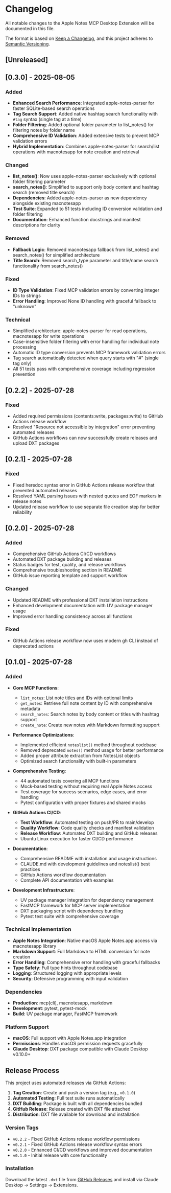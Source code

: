 # Changelog

All notable changes to the Apple Notes MCP Desktop Extension will be documented in this file.

The format is based on [Keep a Changelog](https://keepachangelog.com/en/1.0.0/),
and this project adheres to [Semantic Versioning](https://semver.org/spec/v2.0.0.html).

## [Unreleased]

## [0.3.0] - 2025-08-05

### Added
- **Enhanced Search Performance**: Integrated apple-notes-parser for faster SQLite-based search operations
- **Tag Search Support**: Added native hashtag search functionality with `#tag` syntax (single tag at a time)
- **Folder Filtering**: Added optional folder parameter to list_notes() for filtering notes by folder name
- **Comprehensive ID Validation**: Added extensive tests to prevent MCP validation errors
- **Hybrid Implementation**: Combines apple-notes-parser for search/list operations with macnotesapp for note creation and retrieval

### Changed
- **list_notes()**: Now uses apple-notes-parser exclusively with optional folder filtering parameter
- **search_notes()**: Simplified to support only body content and hashtag search (removed title search)
- **Dependencies**: Added apple-notes-parser as new dependency alongside existing macnotesapp
- **Test Suite**: Expanded to 51 tests including ID conversion validation and folder filtering
- **Documentation**: Enhanced function docstrings and manifest descriptions for clarity

### Removed
- **Fallback Logic**: Removed macnotesapp fallback from list_notes() and search_notes() for simplified architecture
- **Title Search**: Removed search_type parameter and title/name search functionality from search_notes()

### Fixed
- **ID Type Validation**: Fixed MCP validation errors by converting integer IDs to strings
- **Error Handling**: Improved None ID handling with graceful fallback to "unknown"

### Technical
- Simplified architecture: apple-notes-parser for read operations, macnotesapp for write operations  
- Case-insensitive folder filtering with error handling for individual note processing
- Automatic ID type conversion prevents MCP framework validation errors
- Tag search automatically detected when query starts with "#" (single tag only)
- All 51 tests pass with comprehensive coverage including regression prevention

## [0.2.2] - 2025-07-28

### Fixed
- Added required permissions (contents:write, packages:write) to GitHub Actions release workflow
- Resolved "Resource not accessible by integration" error preventing automated releases
- GitHub Actions workflows can now successfully create releases and upload DXT packages

## [0.2.1] - 2025-07-28

### Fixed
- Fixed heredoc syntax error in GitHub Actions release workflow that prevented automated releases
- Resolved YAML parsing issues with nested quotes and EOF markers in release notes
- Updated release workflow to use separate file creation step for better reliability

## [0.2.0] - 2025-07-28

### Added
- Comprehensive GitHub Actions CI/CD workflows
- Automated DXT package building and releases
- Status badges for test, quality, and release workflows
- Comprehensive troubleshooting section in README
- GitHub issue reporting template and support workflow

### Changed
- Updated README with professional DXT installation instructions
- Enhanced development documentation with UV package manager usage
- Improved error handling consistency across all functions

### Fixed
- GitHub Actions release workflow now uses modern gh CLI instead of deprecated actions

## [0.1.0] - 2025-07-28

### Added
- **Core MCP Functions**:
  - `list_notes`: List note titles and IDs with optional limits
  - `get_notes`: Retrieve full note content by ID with comprehensive metadata
  - `search_notes`: Search notes by body content or titles with hashtag support
  - `create_note`: Create new notes with Markdown formatting support

- **Performance Optimizations**:
  - Implemented efficient `noteslist()` method throughout codebase
  - Removed deprecated `notes()` method usage for better performance
  - Added proper attribute extraction from NotesList objects
  - Optimized search functionality with built-in parameters

- **Comprehensive Testing**:
  - 44 automated tests covering all MCP functions
  - Mock-based testing without requiring real Apple Notes access
  - Test coverage for success scenarios, edge cases, and error handling
  - Pytest configuration with proper fixtures and shared mocks

- **GitHub Actions CI/CD**:
  - **Test Workflow**: Automated testing on push/PR to main/develop
  - **Quality Workflow**: Code quality checks and manifest validation
  - **Release Workflow**: Automated DXT building and GitHub releases
  - Ubuntu Linux execution for faster CI/CD performance

- **Documentation**:
  - Comprehensive README with installation and usage instructions
  - CLAUDE.md with development guidelines and noteslist() best practices
  - GitHub Actions workflow documentation
  - Complete API documentation with examples

- **Development Infrastructure**:
  - UV package manager integration for dependency management
  - FastMCP framework for MCP server implementation
  - DXT packaging script with dependency bundling
  - Pytest test suite with comprehensive coverage

### Technical Implementation
- **Apple Notes Integration**: Native macOS Apple Notes.app access via macnotesapp library
- **Markdown Support**: Full Markdown to HTML conversion for note creation
- **Error Handling**: Comprehensive error handling with graceful fallbacks
- **Type Safety**: Full type hints throughout codebase
- **Logging**: Structured logging with appropriate levels
- **Security**: Defensive programming with input validation

### Dependencies
- **Production**: mcp[cli], macnotesapp, markdown
- **Development**: pytest, pytest-mock
- **Build**: UV package manager, FastMCP framework

### Platform Support
- **macOS**: Full support with Apple Notes.app integration
- **Permissions**: Handles macOS permission requests gracefully
- **Claude Desktop**: DXT package compatible with Claude Desktop v0.10.0+

## Release Process

This project uses automated releases via GitHub Actions:

1. **Tag Creation**: Create and push a version tag (e.g., `v0.1.0`)
2. **Automated Testing**: Full test suite runs automatically
3. **DXT Building**: Package is built with all dependencies bundled
4. **GitHub Release**: Release created with DXT file attached
5. **Distribution**: DXT file available for download and installation

### Version Tags
- `v0.2.2` - Fixed GitHub Actions release workflow permissions
- `v0.2.1` - Fixed GitHub Actions release workflow syntax errors
- `v0.2.0` - Enhanced CI/CD workflows and improved documentation
- `v0.1.0` - Initial release with core functionality

### Installation
Download the latest `.dxt` file from [GitHub Releases](https://github.com/mcolyer/mcp-apple-notes-py/releases) and install via Claude Desktop → Settings → Extensions.